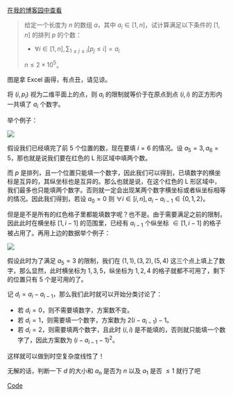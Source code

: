 [在我的博客园中查看](https://www.cnblogs.com/forgot-dream/p/17926475.html)

> 给定一个长度为 $n$ 的数组 $a$，其中 $a_i \in [1, n]$，试计算满足以下条件的 $[1, n]$ 的排列 $p$ 的个数：
>
> + $\forall i \in [1, n], \sum_{1 \le j \le i} [p_j \le i] = a_i$
>
> $n \le 2 \times 10^5$。

图是拿 Excel 画得，有点丑，请见谅。

将 $(i, p_i)$ 视为二维平面上的点，则 $a_i$ 的限制就等价于在原点到点 $(i, i)$ 的正方形内一共填了 $a_i$ 个数字。

举个例子：

![](https://s11.ax1x.com/2023/12/25/piHsjII.png)

假设我们已经填完了前 $5$ 个位置的数，现在要填 $i = 6$ 的情况。设 $a_5 = 3, a_6 = 5$，那也就是说我们要在红色的 L 形区域中填两个数。

而 $p$ 是排列，且一个位置只能填一个数字，因此我们可以得到，已填数字的横坐标是互异的，其纵坐标也是互异的。那么也就是说，在这个红色的 L 形区域中，我们最多也只能填两个数字。否则就一定会出现某两个数字横坐标或者纵坐标相等的情况。因此我们得到，若设 $a_0 = 0$ 则 $\forall i \in [i, n], a_i - a_{i - 1} \in \{0, 1, 2\}$。

但是是不是所有的红色格子里都能填数字呢？也不是。由于需要满足之前的限制，因此此时在横坐标 $[1, i - 1]$ 的范围里，已经有 $a_{i - 1}$ 个纵坐标 $\in [1, i - 1]$ 的格子被占用了。再用上边的数据举个例子：

![](https://s11.ax1x.com/2023/12/25/piHyvm4.png)

假设此时为了满足 $a_5 = 3$ 的限制，我们在 $(1, 1), (3, 2), (5, 4)$ 这三个点上填上了数字，那么显然，此时横坐标为 $1, 3, 5$，纵坐标为 $1, 2, 4$ 的格子就都不可用了，剩下的位置只有 $5$ 个是可用的了。

记 $d_i = a_i - a_{i - 1}$，那么我们此时就可以开始分类讨论了：

+ 若 $d_i = 0$，则不需要填数字，方案数不变。
+ 若 $d_i = 1$，则需要填一个数字，方案数为 $2(i - a_{i - 1}) - 1$。
+ 若 $d_i = 2$，则需要填两个数字，且此时 $(i, i)$ 是不能填的，否则就只能填一个数字了，因此方案数为 $(i - a_{i - 1} - 1)^2$。

这样就可以做到时空复杂度线性了！

无解的话，判断一下 $d$ 的大小和 $a_n$ 是否为 $n$ 以及 $a_1$ 是否 $\le 1$ 就行了吧

[Code](https://codeforces.com/contest/1909/submission/238796315)
